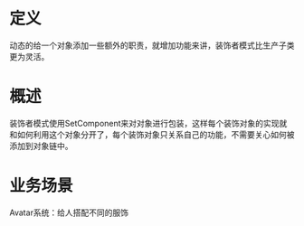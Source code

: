 ﻿# 定义
  动态的给一个对象添加一些额外的职责，就增加功能来讲，装饰者模式比生产子类更为灵活。
# 概述
  装饰者模式使用SetComponent来对对象进行包装，这样每个装饰对象的实现就和如何利用这个对象分开了，每个装饰对象只关系自己的功能，不需要关心如何被添加到对象链中。
# 业务场景
  Avatar系统：给人搭配不同的服饰